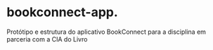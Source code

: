 # bookconnect-app.
Protótipo e estrutura do aplicativo BookConnect para a disciplina em parceria com a CIA do Livro
